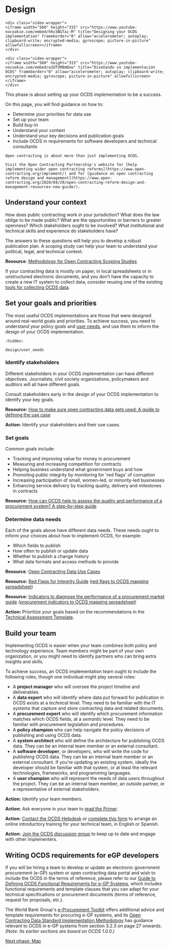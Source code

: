 # Design

```{ifconfig} language != 'es'
<div class="video-wrapper">
<iframe width="560" height="315" src="https://www.youtube-nocookie.com/embed/h6v3BGTai-M" title="Designing your OCDS implementation" frameborder="0" allow="accelerometer; autoplay; clipboard-write; encrypted-media; gyroscope; picture-in-picture" allowfullscreen></iframe>
</div>
```
```{ifconfig} language == 'es'
<div class="video-wrapper">
<iframe width="560" height="315" src="https://www.youtube-nocookie.com/embed/o2UTVM8mQnw" title="Diseñando su implementación OCDS" frameborder="0" allow="accelerometer; autoplay; clipboard-write; encrypted-media; gyroscope; picture-in-picture" allowfullscreen></iframe>
</div>
```

This phase is about setting up your OCDS implementation to be a success.

On this page, you will find guidance on how to:

* Determine your priorities for data use
* Set up your team
* Build buy-in
* Understand your context
* Understand your key decisions and publication goals
* Include OCDS in requirements for software developers and technical consultants

```{note}
Open contracting is about more than just implementing OCDS.

Visit the Open Contracting Partnership's website for [help implementing wider open contracting reforms](https://www.open-contracting.org/implement/) and for [guidance on open contracting reform design and management](https://www.open-contracting.org/2020/04/29/open-contracting-reform-design-and-management-resources-new-guide/).
```

## Understand your context

How does public contracting work in your jurisdiction? What does the law oblige to be made public? What are the opportunities or barriers to greater openness? Which stakeholders ought to be involved? What institutional and technical skills and experience do stakeholders have?

The answers to these questions will help you to develop a robust publication plan. A scoping study can help your team to understand your political, legal, and technical context.

**Resource**: [Methodology for Open Contracting Scoping Studies](https://www.open-contracting.org/resources/methodology-open-contracting-scoping-studies/)

If your contracting data is mostly on paper, in local spreadsheets or in unstructured electronic documents, and you don’t have the capacity to create a new IT system to collect data, consider reusing one of the existing [tools for collecting OCDS data](build/data_collection_tools).

## Set your goals and priorities

The most useful OCDS implementations are those that were designed around real-world goals and priorities. To achieve success, you need to understand your policy goals and [user needs](design/user_needs), and use them to inform the design of your OCDS implementation.

```{toctree}
:hidden:

design/user_needs
```

### Identify stakeholders

Different stakeholders in your OCDS implementation can have different objectives. Journalists, civil society organizations, policymakers and auditors will all have different goals.

Consult stakeholders early in the design of your OCDS implementation to identify your key goals.

**Resource:** [How to make sure open contracting data gets used: A guide to defining the use case](https://www.open-contracting.org/2016/08/18/use-case-guide/)

**Action:** Identify your stakeholders and their use cases.

### Set goals

Common goals include:

* Tracking and improving value for money in procurement
* Measuring and increasing competition for contracts
* Helping business understand what government buys and how
* Promoting public integrity by monitoring for 'red flags' of corruption
* Increasing participation of small, women-led, or minority-led businesses
* Enhancing service delivery by tracking quality, delivery and milestones in contracts

**Resource:** [How can OCDS help to assess the quality and performance of a procurement system? A step-by-step guide](https://www.open-contracting.org/2019/04/03/oecdmaps-ocds-step-by-step-guide/)

### Determine data needs

Each of the goals above have different data needs. These needs ought to inform your choices about how to implement OCDS, for example:

* Which fields to publish
* How often to publish or update data
* Whether to publish a change history
* What data formats and access methods to provide

**Resource**: [Open Contracting Data Use Cases](https://www.open-contracting.org/resources/open-contracting-data-use-cases/)

**Resource:** [Red Flags for Integrity Guide](https://www.open-contracting.org/resources/red-flags-integrity-giving-green-light-open-data-solutions/) ([red flags to OCDS mapping spreadsheet](https://docs.google.com/spreadsheets/d/12PFkUlQH09jQvcnORjcbh9-8d-NnIuk4mAQwdGiXeSM/edit#gid=0))

**Resource:** [Indicators to diagnose the performance of a procurement market guide](https://www.open-contracting.org/resources/indicators-to-diagnose-the-performance-of-a-procurement-market/) ([procurement indicators to OCDS mapping spreadsheet](https://docs.google.com/spreadsheets/d/1nG7e52E1CXOXoUjz6pimW4Z7er9u3DJSs98QKdJJioE/edit#gid=110864222))

**Action:** Prioritize your goals based on the recommendations in the [Technical Assessment Template](https://www.open-contracting.org/resources/technical-assessment-template/).

## Build your team

Implementing OCDS is easier when your team combines both policy and technology experience. Team members might be part of your own organization, or you might need to identify partners who can bring extra insights and skills.

To achieve success, an OCDS implementation team ought to include the following roles, though one individual might play several roles:

* A **project manager** who will oversee the project timeline and deliverables.
* A **data expert** who will identify where data put forward for publication in OCDS exists at a *technical* level. They need to be familiar with the IT systems that capture and store contracting data and related documents.
* A **procurement expert** who will identify which procurement information matches which OCDS fields, at a *semantic* level. They need to be familiar with procurement legislation and procedures.
* A **policy champion** who can help navigate the policy decisions of publishing and using OCDS data.
* A **system architect** who will define the architecture for publishing OCDS data. They can be an internal team member or an external consultant.
* A **software developer**, or developers, who will write the code for publishing OCDS data. They can be an internal team member or an external consultant. If you're updating an existing system, ideally the developer should be familiar with that system, or at least the relevant technologies, frameworks, and programming languages.
* A **user champion** who will represent the needs of data users throughout the project. They can be an internal team member, an outside partner, or a representative of external stakeholders.

**Action:** Identify your team members.

**Action:** Ask everyone in your team to [read the Primer](../../primer/index).

**Action**: [Contact the OCDS Helpdesk](../../support/index) or [complete this form](http://bit.ly/OCP-Training) to arrange an online introductory training for your technical team, in English or Spanish.

**Action:** [Join the OCDS discussion group](../../support/index) to keep up to date and engage with other implementers.

## Writing OCDS requirements for eGP developers

If you will be hiring a team to develop or update an electronic government procurement (e-GP) system or open contracting data portal and wish to include the OCDS in the terms of reference, please refer to our [Guide to Defining OCDS Functional Requirements for e-GP Systems](https://www.open-contracting.org/resources/guide-defining-open-contracting-data-standard-functional-requirements-electronic-government-procurement-systems/), which includes functional requirements and template clauses that you can adapt for your technical specifications or procurement documents (terms of reference, request for proposals, etc.).

The World Bank Group's [e-Procurement Toolkit](http://www.eprocurementtoolkit.org/) offers additional advice and template requirements for procuring e-GP systems, and its [Open Contracting Data Standard Implementation Methodology](http://www.eprocurementtoolkit.org/sites/default/files/2016-11/OCDS_Implemetation_Methodology_0.pdf#page=27) has guidance relevant to OCDS in e-GP systems from section 3.2.3 on page 27 onwards. *(Note: Its earlier sections are based on OCDS 1.0.0.)*

[Next phase: Map](map)
